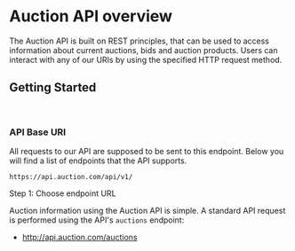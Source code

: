 # Auction API overview 

The Auction API is built on REST principles, that can be used to access information about current auctions, bids and auction products. Users can interact with any of our URIs by using the specified HTTP request method.
<br>

## Getting Started 
<br>

### API Base URI 

All requests to our API are supposed to be sent to this endpoint. Below you will find a list of endpoints that the API supports.

    https://api.auction.com/api/v1/

Step 1: Choose endpoint URL

Auction information using the Auction API is simple. A standard API request is performed using the API's `auctions` endpoint:

- http://api.auction.com/auctions
